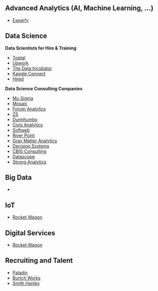 ## Advanced Analytics (AI, Machine Learning, ...)
- [Experfy](https://www.experfy.com/)

## Data Science

**Data Scientists for Hire & Training**
- [Toptal](https://www.toptal.com/data-science)
- [Upwork](https://www.upwork.com/)
- [The Data Incubator](https://www.thedataincubator.com/)
- [Kaggle Connect](https://www.kaggle.com/host)
- [Hired](https://hired.com)

**Data Science Consulting Companies**
- [Mu Sigma](https://www.mu-sigma.com/)
- [Mosaic](http://www.mosaicdatascience.com/)
- [Forum Analytics](http://www.forumanalytics.com/)
- [ZS](https://www.zs.com/)
- [Dunnhumby](https://www.dunnhumby.com/)
- [Civis Analytics](https://www.civisanalytics.com/)
- [Softweb](http://www.softwebdatascience.com/)
- [River Point](http://riverpoint.com/)
- [Gray Matter Analytics](https://www.graymatteranalytics.com/)
- [Decision Systems](http://www.decisionsystems.com/)
- [CBIG Consulting](http://www.cbigconsulting.com/)
- [Datascope](https://datascopeanalytics.com/)
- [Strong Analytics](https://www.strong.io/)

## Big Data
- []()

## IoT
- [Rocket Wagon](https://rw.co/)

## Digital Services
- [Rocket Wagon](https://rw.co/)

## Recruiting and Talent
- [Paladin](http://www.paladinstaff.com/)
- [Burtch Works](http://www.burtchworks.com/)
- [Smith Hanley](http://www.smithhanley.com/)
